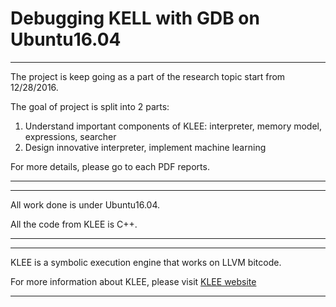 # Debugging KELL with GDB on Ubuntu16.04

-------------------------------------------------------------------------------

The project is keep going as a part of the research topic start from 12/28/2016.

The goal of project is split into 2 parts: 
 1. Understand important components of KLEE: interpreter, memory model, 
    expressions, searcher
 2. Design innovative interpreter, implement machine learning

For more details, please go to each PDF reports.

-------------------------------------------------------------------------------

-------------------------------------------------------------------------------

All work done is under Ubuntu16.04. 

All the code from KLEE is C++.

-------------------------------------------------------------------------------

-------------------------------------------------------------------------------

KLEE is a symbolic execution engine that works on LLVM bitcode.

For more information about KLEE, please visit [KLEE website](https://klee.github.io/)

-------------------------------------------------------------------------------


